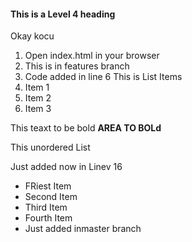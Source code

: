 #### This is a Level 4 heading
Okay kocu

1. Open index.html in your browser
2. This is in features branch
3. Code added in line 6
This is List Items
1. Item 1
2. Item 2
3. Item 3

This teaxt to be bold **AREA TO BOLd**

This unordered List

Just added now in Linev 16
- FRiest Item
- Second Item
- Third Item
- Fourth Item
- Just added inmaster branch
